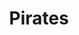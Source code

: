 ---
title: "Pirates"
type: "thumb"
weight: 0
draft: false
url_sml: "/images/illustration/thumbs/sml/Pirate_characters"
url_lge: "/images/illustration/thumbs/lge/Pirate_characters"
alt: "An illustration of two pirate men and a pirate monkey"
---